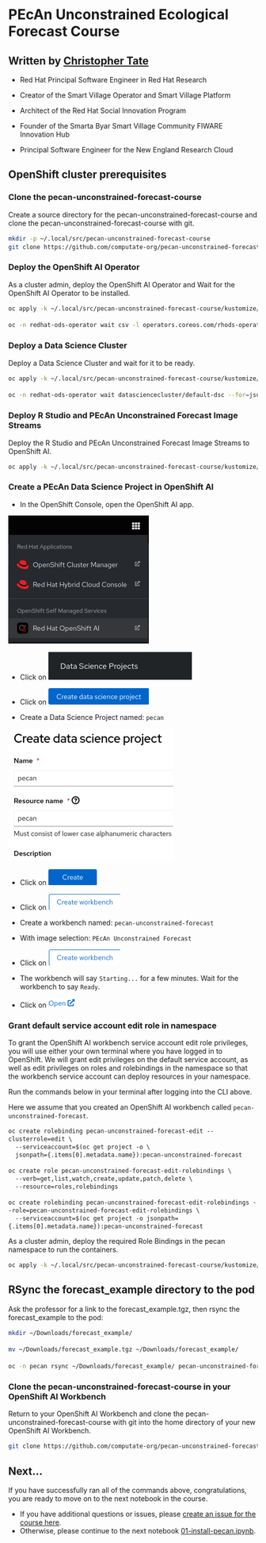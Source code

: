 

# PEcAn Unconstrained Ecological Forecast Course

## Written by [Christopher Tate](https://www.computate.org/)

- Red Hat Principal Software Engineer in Red Hat Research 

- Creator of the Smart Village Operator and Smart Village Platform 

- Architect of the Red Hat Social Innovation Program 

- Founder of the Smarta Byar Smart Village Community FIWARE Innovation Hub 

- Principal Software Engineer for the New England Research Cloud

## OpenShift cluster prerequisites

### Clone the pecan-unconstrained-forecast-course

Create a source directory for the pecan-unconstrained-forecast-course 
and clone the pecan-unconstrained-forecast-course with git. 

```bash
mkdir -p ~/.local/src/pecan-unconstrained-forecast-course
git clone https://github.com/computate-org/pecan-unconstrained-forecast-course.git ~/.local/src/pecan-unconstrained-forecast-course
```

### Deploy the OpenShift AI Operator

As a cluster admin, deploy the OpenShift AI Operator 
and Wait for the OpenShift AI Operator to be installed. 

```bash
oc apply -k ~/.local/src/pecan-unconstrained-forecast-course/kustomize/bundles/openshift-ai/base/

oc -n redhat-ods-operator wait csv -l operators.coreos.com/rhods-operator.redhat-ods-operator="" --for=jsonpath={.status.phase}='Succeeded'
```

### Deploy a Data Science Cluster

Deploy a Data Science Cluster and wait for it to be ready. 

```bash
oc apply -k ~/.local/src/pecan-unconstrained-forecast-course/kustomize/bundles/openshift-ai/app/datascienceclusters/

oc -n redhat-ods-operator wait datasciencecluster/default-dsc --for=jsonpath='{.status.phase}'='Ready'
```

### Deploy R Studio and PEcAn Unconstrained Forecast Image Streams

Deploy the R Studio and PEcAn Unconstrained Forecast Image Streams to OpenShift AI. 

```bash
oc apply -k ~/.local/src/pecan-unconstrained-forecast-course/kustomize/bundles/openshift-ai/app/imagestreams/
```

### Create a PEcAn Data Science Project in OpenShift AI

- In the OpenShift Console, open the OpenShift AI app. 

![Open the OpenShift AI app](pictures/openshift-apps-openshift-ai.png "Open the OpenShift AI app") 

- Click on ![Data Science Projects](pictures/button-data-science-projects.png "Data Science Projects")

- Click on ![Create Data Science Project](pictures/button-create-data-science-project.png "Create Data Science Project")

- Create a Data Science Project named: `pecan`

![Create Data Science Project](pictures/form-create-data-science-project.png "Create Data Science Project")

- Click on ![Create](pictures/button-create.png "Create")

- Click on ![Create Workbench](pictures/button-create-workbench.png "Create Workbench")

- Create a workbench named: `pecan-unconstrained-forecast`

- With image selection: `PEcAn Unconstrained Forecast`

- Click on ![Create Workbench](pictures/button-create-workbench.png "Create Workbench")

- The workbench will say `Starting...` for a few minutes. 
Wait for the workbench to say `Ready`. 

- Click on ![Open](pictures/button-workbench-open.png "Open")

### Grant default service account edit role in namespace

To grant the OpenShift AI workbench service account edit role privileges, 
you will use either your own terminal where you have logged in to OpenShift. 
We will grant edit privileges on the
default service account, as well as edit privileges on roles and
rolebindings in the namespace so that the workbench service account can
deploy resources in your namespace.

Run the commands below in your terminal after logging into the CLI above. 

Here we assume that you created an OpenShift AI workbench called `pecan-unconstrained-forecast`. 

```
oc create rolebinding pecan-unconstrained-forecast-edit --clusterrole=edit \
  --serviceaccount=$(oc get project -o \
  jsonpath={.items[0].metadata.name}):pecan-unconstrained-forecast

oc create role pecan-unconstrained-forecast-edit-rolebindings \
  --verb=get,list,watch,create,update,patch,delete \
  --resource=roles,rolebindings

oc create rolebinding pecan-unconstrained-forecast-edit-rolebindings --role=pecan-unconstrained-forecast-edit-rolebindings \
  --serviceaccount=$(oc get project -o jsonpath={.items[0].metadata.name}):pecan-unconstrained-forecast
```

As a cluster admin, deploy the required Role Bindings in the pecan namespace to run the containers. 

```bash
oc apply -k ~/.local/src/pecan-unconstrained-forecast-course/kustomize/bundles/pecan/base/
```

## RSync the forecast_example directory to the pod

Ask the professor for a link to the forecast_example.tgz, 
then rsync the forecast_example to the pod: 

```bash
mkdir ~/Downloads/forecast_example/

mv ~/Downloads/forecast_example.tgz ~/Downloads/forecast_example/

oc -n pecan rsync ~/Downloads/forecast_example/ pecan-unconstrained-forecast-0:/opt/app-root/src/forecast_example/
```

### Clone the pecan-unconstrained-forecast-course in your OpenShift AI Workbench

Return to your OpenShift AI Workbench and clone the pecan-unconstrained-forecast-course with git into the home directory of your new OpenShift AI Workbench. 

```bash
git clone https://github.com/computate-org/pecan-unconstrained-forecast-course.git ~/pecan-unconstrained-forecast-course
```

## Next...
If you have successfully ran all of the commands above, congratulations, you are ready to move on to the next notebook in the course. 
- If you have additional questions or issues, please [create an issue for the course here](https://github.com/computate-org/pecan-unconstrained-forecast-course/issues). 
- Otherwise, please continue to the next notebook [01-install-pecan.ipynb](01-install-pecan.ipynb). 

